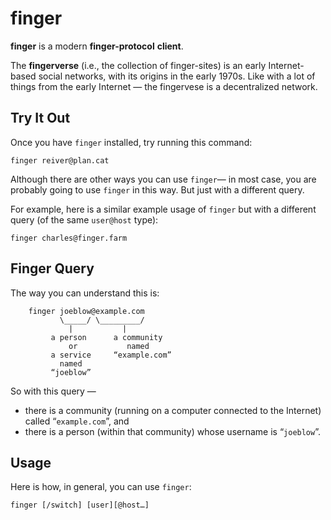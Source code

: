 # finger

**finger** is a modern **finger-protocol** **client**.

The **fingerverse** (i.e., the collection of finger-sites) is an early Internet-based social networks, with its origins in the early 1970s.
Like with a lot of things from the early Internet — the fingervese is a decentralized network.

## Try It Out

Once you have `finger` installed, try running this command:
```
finger reiver@plan.cat
```

Although there are other ways you can use `finger`— in most case, you are probably going to use `finger` in this way.
But just with a different query.

For example, here is a similar example usage of `finger` but with a different query (of the same `user@host` type):
```
finger charles@finger.farm
```

## Finger Query

The way you can understand this is:
```
    finger joeblow@example.com
           \_____/ \_________/
             |           |
         a person      a community
             or           named
         a service     “example.com”
           named
         “joeblow”
```

So with this query —

* there is a community (running on a computer connected to the Internet) called “`example.com`”, and
* there is a person (within that community) whose username is “`joeblow`”.

## Usage

Here is how, in general, you can use `finger`:

```
finger [/switch] [user][@host…]
```
